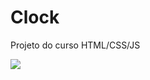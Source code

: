 # Clock

Projeto do curso HTML/CSS/JS <br>

<img src="https://media.discordapp.net/attachments/570028463592046593/991440194114953246/unknown.png?width=868&height=473">
